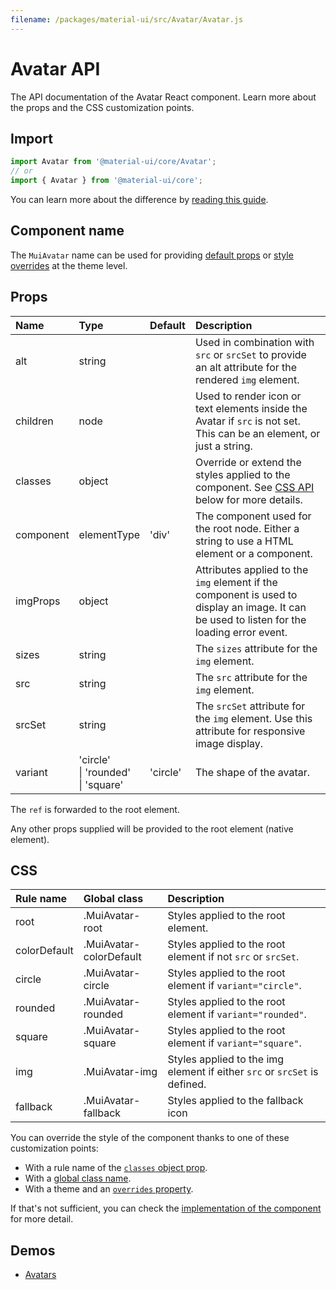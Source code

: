 ```yaml
---
filename: /packages/material-ui/src/Avatar/Avatar.js
---
```


<!--- This documentation is automatically generated, do not try to edit it. -->

# Avatar API

<p class="description">The API documentation of the Avatar React component. Learn more about the props and the CSS customization points.</p>

## Import

```js
import Avatar from '@material-ui/core/Avatar';
// or
import { Avatar } from '@material-ui/core';
```

You can learn more about the difference by [reading this guide](/guides/minimizing-bundle-size/).



## Component name

The `MuiAvatar` name can be used for providing [default props](/customization/globals/#default-props) or [style overrides](/customization/globals/#css) at the theme level.

## Props

| Name | Type | Default | Description |
|:-----|:-----|:--------|:------------|
| <span class="prop-name">alt</span> | <span class="prop-type">string</span> |  | Used in combination with `src` or `srcSet` to provide an alt attribute for the rendered `img` element. |
| <span class="prop-name">children</span> | <span class="prop-type">node</span> |  | Used to render icon or text elements inside the Avatar if `src` is not set. This can be an element, or just a string. |
| <span class="prop-name">classes</span> | <span class="prop-type">object</span> |  | Override or extend the styles applied to the component. See [CSS API](#css) below for more details. |
| <span class="prop-name">component</span> | <span class="prop-type">elementType</span> | <span class="prop-default">'div'</span> | The component used for the root node. Either a string to use a HTML element or a component. |
| <span class="prop-name">imgProps</span> | <span class="prop-type">object</span> |  | Attributes applied to the `img` element if the component is used to display an image. It can be used to listen for the loading error event. |
| <span class="prop-name">sizes</span> | <span class="prop-type">string</span> |  | The `sizes` attribute for the `img` element. |
| <span class="prop-name">src</span> | <span class="prop-type">string</span> |  | The `src` attribute for the `img` element. |
| <span class="prop-name">srcSet</span> | <span class="prop-type">string</span> |  | The `srcSet` attribute for the `img` element. Use this attribute for responsive image display. |
| <span class="prop-name">variant</span> | <span class="prop-type">'circle'<br>&#124;&nbsp;'rounded'<br>&#124;&nbsp;'square'</span> | <span class="prop-default">'circle'</span> | The shape of the avatar. |

The `ref` is forwarded to the root element.

Any other props supplied will be provided to the root element (native element).

## CSS

| Rule name | Global class | Description |
|:-----|:-------------|:------------|
| <span class="prop-name">root</span> | <span class="prop-name">.MuiAvatar-root</span> | Styles applied to the root element.
| <span class="prop-name">colorDefault</span> | <span class="prop-name">.MuiAvatar-colorDefault</span> | Styles applied to the root element if not `src` or `srcSet`.
| <span class="prop-name">circle</span> | <span class="prop-name">.MuiAvatar-circle</span> | Styles applied to the root element if `variant="circle"`.
| <span class="prop-name">rounded</span> | <span class="prop-name">.MuiAvatar-rounded</span> | Styles applied to the root element if `variant="rounded"`.
| <span class="prop-name">square</span> | <span class="prop-name">.MuiAvatar-square</span> | Styles applied to the root element if `variant="square"`.
| <span class="prop-name">img</span> | <span class="prop-name">.MuiAvatar-img</span> | Styles applied to the img element if either `src` or `srcSet` is defined.
| <span class="prop-name">fallback</span> | <span class="prop-name">.MuiAvatar-fallback</span> | Styles applied to the fallback icon

You can override the style of the component thanks to one of these customization points:

- With a rule name of the [`classes` object prop](/customization/components/#overriding-styles-with-classes).
- With a [global class name](/customization/components/#overriding-styles-with-global-class-names).
- With a theme and an [`overrides` property](/customization/globals/#css).

If that's not sufficient, you can check the [implementation of the component](https://github.com/quizlet/material-ui/blob/master/packages/material-ui/src/Avatar/Avatar.js) for more detail.

## Demos

- [Avatars](/components/avatars/)

